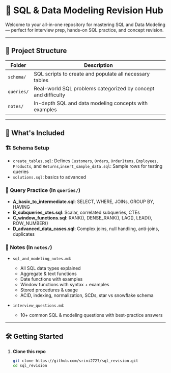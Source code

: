 # 🧠 SQL & Data Modeling Revision Hub

Welcome to your all-in-one repository for mastering SQL and Data Modeling — perfect for interview prep, hands-on SQL practice, and concept revision.

---

## 📁 Project Structure

| Folder          | Description                                                                 |
|-----------------|-----------------------------------------------------------------------------|
| `schema/`        | SQL scripts to create and populate all necessary tables                    |
| `queries/`       | Real-world SQL problems categorized by concept and difficulty              |
| `notes/`         | In-depth SQL and data modeling concepts with examples                      |
                       
---

## 🚀 What's Included

### 🏗️ Schema Setup
- `create_tables.sql`: Defines `Customers`, `Orders`, `OrderItems`, `Employees`, `Products`, and `Returns`,`insert_sample_data.sql`: Sample rows for testing queries
- `solutions.sql`: basics to advanced 

### 🧪 Query Practice (In `queries/`)
- **A_basic_to_intermediate.sql**: SELECT, WHERE, JOINs, GROUP BY, HAVING
- **B_subqueries_ctes.sql**: Scalar, correlated subqueries, CTEs
- **C_window_functions.sql**: RANK(), DENSE_RANK(), LAG(), LEAD(), ROW_NUMBER()
- **D_advanced_data_cases.sql**: Complex joins, null handling, anti-joins, duplicates

### 📘 Notes (In `notes/`)
- `sql_and_modeling_notes.md`:
  - All SQL data types explained
  - Aggregate & text functions
  - Date functions with examples
  - Window functions with syntax + examples
  - Stored procedures & usage
  - ACID, indexing, normalization, SCDs, star vs snowflake schema
  
- `interview_questions.md`:
  - 10+ common SQL & modeling questions with best-practice answers

---

## 🛠️ Getting Started

1. **Clone this repo**
   ```bash
   git clone https://github.com/srini2727/sql_revision.git
   cd sql_revision

